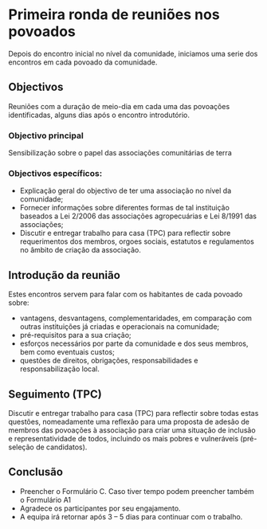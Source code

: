 # Primeira ronda de reuniões nos povoados

Depois do encontro inicial no nível da comunidade, iniciamos uma serie dos encontros em cada povoado da comunidade.

## Objectivos

Reuniões com a duração de meio-dia em cada uma das povoações identificadas, alguns dias após o encontro introdutório.

### Objectivo principal

Sensibilização sobre o papel das associações comunitárias de terra

### Objectivos específicos:

* Explicação geral do objectivo de ter uma associação no nível da comunidade;
* Fornecer informações sobre diferentes formas de tal instituição baseados a Lei 2/2006 das associações agropecuárias e Lei 8/1991 das associações;
* Discutir e entregar trabalho para casa \(TPC\) para reflectir sobre requerimentos dos membros, orgoes sociais, estatutos e regulamentos no âmbito de criação da associação.

## Introdução da reunião

Estes encontros servem para falar com os habitantes de cada povoado sobre:

* vantagens, desvantagens, complementaridades, em comparação com outras instituições já criadas e operacionais na comunidade; 
* pré-requisitos para a sua criação; 
* esforços necessários por parte da comunidade e dos seus membros, bem como eventuais custos; 
* questões de direitos, obrigações, responsabilidades e responsabilização local.

## Seguimento \(TPC\)

Discutir e entregar trabalho para casa \(TPC\) para reflectir sobre todas estas questões, nomeadamente uma reflexão para uma proposta de adesão de membros das povoações à associação para criar uma situação de inclusão e representatividade de todos, incluindo os mais pobres e vulneráveis \(pré-seleção de candidatos\).

## Conclusão

* Preencher o Formulário C. Caso tiver tempo podem preencher também o Formulário A1
* Agradece os participantes por seu engajamento.
* A equipa irá retornar após 3 – 5 dias para continuar com o trabalho.

